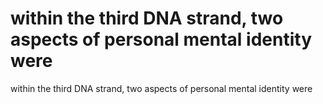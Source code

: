 # within the third DNA strand, two aspects of personal mental identity were

within the third DNA strand, two aspects of personal mental identity were